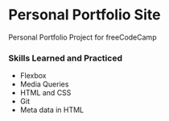 # Personal Portfolio Site
Personal Portfolio Project for freeCodeCamp

### Skills Learned and Practiced
- Flexbox
- Media Queries
- HTML and CSS
- Git
- Meta data in HTML
